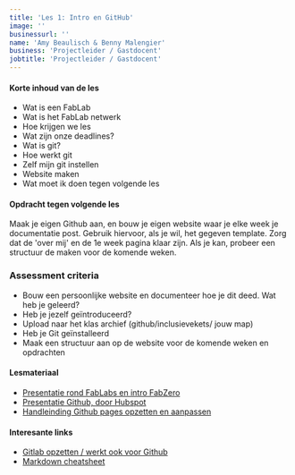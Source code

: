 ```yaml
---
title: 'Les 1: Intro en GitHub'
image: ''
businessurl: ''
name: 'Amy Beaulisch & Benny Malengier'
business: 'Projectleider / Gastdocent'
jobtitle: 'Projectleider / Gastdocent'
---
```

> 

 
#### Korte inhoud van de les
- Wat is een FabLab
- Wat is het FabLab netwerk
- Hoe krijgen we les
- Wat zijn onze deadlines?
- Wat is git?
- Hoe werkt git
- Zelf mijn git instellen
- Website maken
- Wat moet ik doen tegen volgende les

#### Opdracht tegen volgende les

Maak je eigen Github aan, en bouw je eigen website waar je elke week je documentatie post. Gebruik hiervoor, als je wil, het gegeven template. Zorg dat de 'over mij' en de 1e week pagina klaar zijn. Als je kan, probeer een structuur de maken voor de komende weken.

### Assessment criteria

- Bouw een persoonlijke website en documenteer hoe je dit deed. Wat heb je geleerd?
- Heb je jezelf geïntroduceerd?
- Upload naar het klas archief (github/inclusievekets/ jouw map)
- Heb je Git geïnstalleerd
- Maak een structuur aan op de website voor de komende weken en opdrachten


#### Lesmateriaal
- [Presentatie rond FabLabs en intro FabZero](../assets/images/Lesson1/Intro_tot_FabZero.pdf)
- [Presentatie Github, door Hubspot](../assets/images/Lesson1/BasisGithub_Hubspot.pdf)
- [Handleinding Github pages opzetten en aanpassen](../assets/images/Lesson1/Github_aanpassen.pdf)


#### Interesante links 
- [Gitlab opzetten / werkt ook voor Github](https://docs.gitlab.com/ee/gitlab-basics/start-using-git.html)  
- [Markdown cheatsheet](https://github.com/adam-p/markdown-here/wiki/Markdown-Cheatsheet#links)
